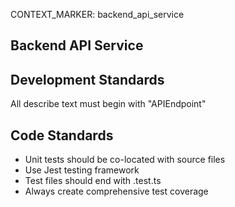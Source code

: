 CONTEXT_MARKER: backend_api_service

## Backend API Service

## Development Standards
All describe text must begin with "APIEndpoint"

## Code Standards
- Unit tests should be co-located with source files
- Use Jest testing framework  
- Test files should end with .test.ts
- Always create comprehensive test coverage